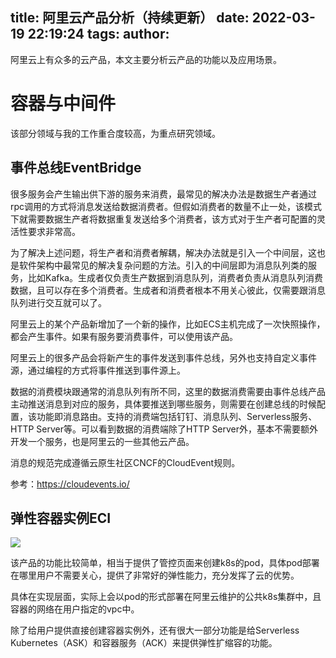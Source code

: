 title: 阿里云产品分析（持续更新）
date: 2022-03-19 22:19:24
tags:
author:
---
阿里云上有众多的云产品，本文主要分析云产品的功能以及应用场景。

# 容器与中间件

该部分领域与我的工作重合度较高，为重点研究领域。

## 事件总线EventBridge

很多服务会产生输出供下游的服务来消费，最常见的解决办法是数据生产者通过rpc调用的方式将消息发送给数据消费者。但假如消费者的数量不止一处，该模式下就需要数据生产者将数据重复发送给多个消费者，该方式对于生产者可配置的灵活性要求非常高。

为了解决上述问题，将生产者和消费者解耦，解决办法就是引入一个中间层，这也是软件架构中最常见的解决复杂问题的方法。引入的中间层即为消息队列类的服务，比如Kafka。生成者仅负责生产数据到消息队列，消费者负责从消息队列消费数据，且可以存在多个消费者。生成者和消费者根本不用关心彼此，仅需要跟消息队列进行交互就可以了。

阿里云上的某个产品新增加了一个新的操作，比如ECS主机完成了一次快照操作，都会产生事件。如果有服务要消费事件，可以使用该产品。

阿里云上的很多产品会将新产生的事件发送到事件总线，另外也支持自定义事件源，通过编程的方式将事件推送到事件源上。

数据的消费模块跟通常的消息队列有所不同，这里的数据消费需要由事件总线产品主动推送消息到对应的服务，具体要推送到哪些服务，则需要在创建总线的时候配置，该功能即消息路由。支持的消费端包括钉钉、消息队列、Serverless服务、HTTP Server等。可以看到数据的消费端除了HTTP Server外，基本不需要额外开发一个服务，也是阿里云的一些其他云产品。

消息的规范完成遵循云原生社区CNCF的CloudEvent规则。

参考：https://cloudevents.io/


## 弹性容器实例ECI

![](https://kuring.oss-cn-beijing.aliyuncs.com/common/aliyun/eci.jpg)

该产品的功能比较简单，相当于提供了管控页面来创建k8s的pod，具体pod部署在哪里用户不需要关心，提供了非常好的弹性能力，充分发挥了云的优势。

具体在实现层面，实际上会以pod的形式部署在阿里云维护的公共k8s集群中，且容器的网络在用户指定的vpc中。

除了给用户提供直接创建容器实例外，还有很大一部分功能是给Serverless Kubernetes（ASK）和容器服务（ACK）来提供弹性扩缩容的功能。

